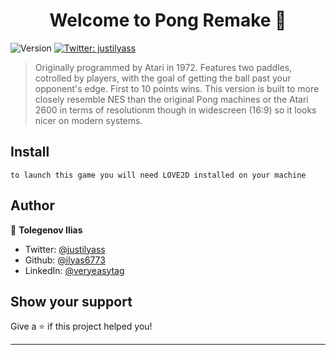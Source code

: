 <h1 align="center">Welcome to Pong Remake 👋</h1>
<p>
  <img alt="Version" src="https://img.shields.io/badge/version-1.0-blue.svg?cacheSeconds=2592000" />
  <a href="https://twitter.com/justilyass" target="_blank">
    <img alt="Twitter: justilyass" src="https://img.shields.io/twitter/follow/justilyass.svg?style=social" />
  </a>
</p>

> Originally programmed by Atari in 1972. Features two paddles, cotrolled by players, with the goal of getting the ball past your opponent's edge. First to 10 points wins. This version is built to more closely resemble NES than the original Pong machines or the Atari 2600 in terms of resolutionm though in widescreen (16:9) so it looks nicer on modern systems.

## Install

```
to launch this game you will need LOVE2D installed on your machine
```

## Author

👤 **Tolegenov Ilias**

* Twitter: [@justilyass](https://twitter.com/justilyass)
* Github: [@ilyas6773](https://github.com/ilyas6773)
* LinkedIn: [@veryeasytag](https://linkedin.com/in/veryeasytag)

## Show your support

Give a ⭐️ if this project helped you!

***
